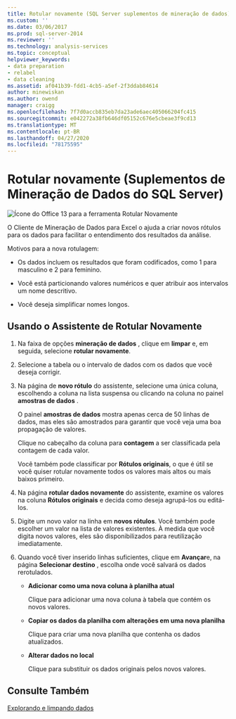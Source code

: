 ```yaml
---
title: Rotular novamente (SQL Server suplementos de mineração de dados) | Microsoft Docs
ms.custom: ''
ms.date: 03/06/2017
ms.prod: sql-server-2014
ms.reviewer: ''
ms.technology: analysis-services
ms.topic: conceptual
helpviewer_keywords:
- data preparation
- relabel
- data cleaning
ms.assetid: af041b39-fdd1-4cb5-a5ef-2f3ddab84614
author: minewiskan
ms.author: owend
manager: craigg
ms.openlocfilehash: 7f7d0accb835eb7da23ade6aec405066204fc415
ms.sourcegitcommit: e042272a38fb646df05152c676e5cbeae3f9cd13
ms.translationtype: MT
ms.contentlocale: pt-BR
ms.lasthandoff: 04/27/2020
ms.locfileid: "78175595"
---
```

# <a name="relabel-sql-server-data-mining-add-ins"></a>Rotular novamente (Suplementos de Mineração de Dados do SQL Server)
  ![Ícone do Office 13 para a ferramenta Rotular Novamente](media/dm13-relabel.gif "Ícone do Office 13 para a ferramenta Rotular Novamente")

 O Cliente de Mineração de Dados para Excel o ajuda a criar novos rótulos para os dados para facilitar o entendimento dos resultados da análise.

 Motivos para a nova rotulagem:

-   Os dados incluem os resultados que foram codificados, como 1 para masculino e 2 para feminino.

-   Você está particionando valores numéricos e quer atribuir aos intervalos um nome descritivo.

-   Você deseja simplificar nomes longos.

## <a name="using-the-relabel-wizard"></a>Usando o Assistente de Rotular Novamente

1.  Na faixa de opções **mineração de dados** , clique em **limpar** e, em seguida, selecione **rotular novamente**.

2.  Selecione a tabela ou o intervalo de dados com os dados que você deseja corrigir.

3.  Na página de **novo rótulo** do assistente, selecione uma única coluna, escolhendo a coluna na lista suspensa ou clicando na coluna no painel **amostras de dados** .

     O painel **amostras de dados** mostra apenas cerca de 50 linhas de dados, mas eles são amostrados para garantir que você veja uma boa propagação de valores.

     Clique no cabeçalho da coluna para **contagem** a ser classificada pela contagem de cada valor.

     Você também pode classificar por **Rótulos originais**, o que é útil se você quiser rotular novamente todos os valores mais altos ou mais baixos primeiro.

4.  Na página **rotular dados novamente** do assistente, examine os valores na coluna **Rótulos originais** e decida como deseja agrupá-los ou editá-los.

5.  Digite um novo valor na linha em **novos rótulos**. Você também pode escolher um valor na lista de valores existentes. À medida que você digita novos valores, eles são disponibilizados para reutilização imediatamente.

6.  Quando você tiver inserido linhas suficientes, clique em **Avançar**e, na página **Selecionar destino** , escolha onde você salvará os dados rerotulados.

    -   **Adicionar como uma nova coluna à planilha atual**

         Clique para adicionar uma nova coluna à tabela que contém os novos valores.

    -   **Copiar os dados da planilha com alterações em uma nova planilha**

         Clique para criar uma nova planilha que contenha os dados atualizados.

    -   **Alterar dados no local**

         Clique para substituir os dados originais pelos novos valores.

## <a name="see-also"></a>Consulte Também
 [Explorando e limpando dados](exploring-and-cleaning-data.md)


